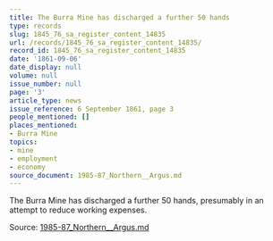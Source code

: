 ```yaml
---
title: The Burra Mine has discharged a further 50 hands
type: records
slug: 1845_76_sa_register_content_14835
url: /records/1845_76_sa_register_content_14835/
record_id: 1845_76_sa_register_content_14835
date: '1861-09-06'
date_display: null
volume: null
issue_number: null
page: '3'
article_type: news
issue_reference: 6 September 1861, page 3
people_mentioned: []
places_mentioned:
- Burra Mine
topics:
- mine
- employment
- economy
source_document: 1985-87_Northern__Argus.md
---
```


The Burra Mine has discharged a further 50 hands, presumably in an attempt to reduce working expenses.

Source: [1985-87_Northern__Argus.md](/downloads/markdown/1985-87_Northern__Argus.md)
